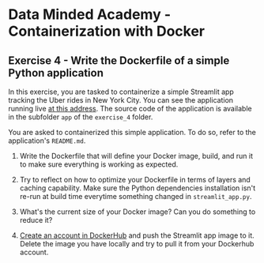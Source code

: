 # Data Minded Academy - Containerization with Docker
## Exercise 4 - Write the Dockerfile of a simple Python application

In this exercise, you are tasked to containerize a simple Streamlit app tracking the Uber rides in New York City. You can see the application running live [at this address](https://share.streamlit.io/streamlit/demo-uber-nyc-pickups/). The source code of the application is available in the subfolder `app` of the `exercise_4` folder. 

You are asked to containerized this simple application. To do so, refer to the application's `README.md`. 

1. Write the Dockerfile that will define your Docker image, build, and run it to make sure everything is working as expected.

2. Try to reflect on how to optimize your Dockerfile in terms of layers and caching capability. Make sure the Python dependencies installation isn't re-run at build time everytime something changed in `streamlit_app.py`.

3. What's the current size of your Docker image? Can you do something to reduce it?

4. [Create an account in DockerHub](https://hub.docker.com/) and push the Streamlit app image to it. Delete the image you have locally and try to pull it from your Dockerhub account.